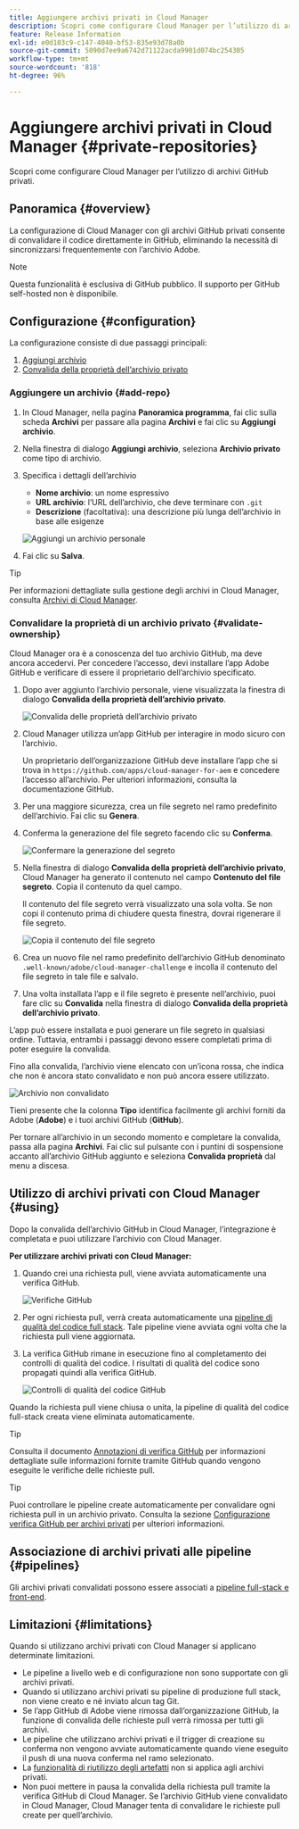 ```yaml
---
title: Aggiungere archivi privati in Cloud Manager
description: Scopri come configurare Cloud Manager per l’utilizzo di archivi GitHub privati.
feature: Release Information
exl-id: e0d103c9-c147-4040-bf53-835e93d78a0b
source-git-commit: 5090d7ee9a6742d71122acda9901d074bc254305
workflow-type: tm+mt
source-wordcount: '818'
ht-degree: 96%

---
```



# Aggiungere archivi privati in Cloud Manager {#private-repositories}

Scopri come configurare Cloud Manager per l’utilizzo di archivi GitHub privati.

## Panoramica {#overview}

La configurazione di Cloud Manager con gli archivi GitHub privati consente di convalidare il codice direttamente in GitHub, eliminando la necessità di sincronizzarsi frequentemente con l’archivio Adobe.

>[!NOTE]
>
>Questa funzionalità è esclusiva di GitHub pubblico. Il supporto per GitHub self-hosted non è disponibile.

## Configurazione {#configuration}

La configurazione consiste di due passaggi principali:

1. [Aggiungi archivio](#add-repo)
1. [Convalida della proprietà dell’archivio privato](#validate-ownership)



### Aggiungere un archivio {#add-repo}

1. In Cloud Manager, nella pagina **Panoramica programma**, fai clic sulla scheda **Archivi** per passare alla pagina **Archivi** e fai clic su **Aggiungi archivio**.

1. Nella finestra di dialogo **Aggiungi archivio**, seleziona **Archivio privato** come tipo di archivio.

1. Specifica i dettagli dell’archivio

   * **Nome archivio**: un nome espressivo
   * **URL archivio**: l’URL dell’archivio, che deve terminare con `.git`
   * **Descrizione** (facoltativa): una descrizione più lunga dell’archivio in base alle esigenze

   ![Aggiungi un archivio personale](/help/assets/repositories/add-own-github.png)

1. Fai clic su **Salva**.

>[!TIP]
>
>Per informazioni dettagliate sulla gestione degli archivi in Cloud Manager, consulta [Archivi di Cloud Manager](/help/managing-code/managing-repositories.md).



### Convalidare la proprietà di un archivio privato {#validate-ownership}

Cloud Manager ora è a conoscenza del tuo archivio GitHub, ma deve ancora accedervi. Per concedere l’accesso, devi installare l’app Adobe GitHub e verificare di essere il proprietario dell’archivio specificato.

1. Dopo aver aggiunto l’archivio personale, viene visualizzata la finestra di dialogo **Convalida della proprietà dell’archivio privato**.

   ![Convalida delle proprietà dell’archivio privato](/help/assets/repositories/private-repo-validate.png)

1. Cloud Manager utilizza un’app GitHub per interagire in modo sicuro con l’archivio.

   Un proprietario dell’organizzazione GitHub deve installare l’app che si trova in `https://github.com/apps/cloud-manager-for-aem` e concedere l’accesso all’archivio. Per ulteriori informazioni, consulta la documentazione GitHub.

1. Per una maggiore sicurezza, crea un file segreto nel ramo predefinito dell’archivio. Fai clic su **Genera**.

1. Conferma la generazione del file segreto facendo clic su **Conferma**.

   ![Confermare la generazione del segreto](/help/assets/repositories/confirm-generation.png)

1. Nella finestra di dialogo **Convalida della proprietà dell’archivio privato**, Cloud Manager ha generato il contenuto nel campo **Contenuto del file segreto**. Copia il contenuto da quel campo.

   Il contenuto del file segreto verrà visualizzato una sola volta. Se non copi il contenuto prima di chiudere questa finestra, dovrai rigenerare il file segreto.

   ![Copia il contenuto del file segreto](/help/assets/repositories/new-secret.png)

1. Crea un nuovo file nel ramo predefinito dell’archivio GitHub denominato `.well-known/adobe/cloud-manager-challenge` e incolla il contenuto del file segreto in tale file e salvalo.

1. Una volta installata l’app e il file segreto è presente nell’archivio, puoi fare clic su **Convalida** nella finestra di dialogo **Convalida della proprietà dell’archivio privato**.

L’app può essere installata e puoi generare un file segreto in qualsiasi ordine. Tuttavia, entrambi i passaggi devono essere completati prima di poter eseguire la convalida.

Fino alla convalida, l’archivio viene elencato con un’icona rossa, che indica che non è ancora stato convalidato e non può ancora essere utilizzato.

![Archivio non convalidato](/help/assets/repositories/unvalidated-repo.png)

Tieni presente che la colonna **Tipo** identifica facilmente gli archivi forniti da Adobe (**Adobe**) e i tuoi archivi GitHub (**GitHub**).

Per tornare all’archivio in un secondo momento e completare la convalida, passa alla pagina **Archivi**. Fai clic sul pulsante con i puntini di sospensione accanto all’archivio GitHub aggiunto e seleziona **Convalida proprietà** dal menu a discesa.



## Utilizzo di archivi privati con Cloud Manager {#using}

Dopo la convalida dell’archivio GitHub in Cloud Manager, l’integrazione è completata e puoi utilizzare l’archivio con Cloud Manager.

**Per utilizzare archivi privati con Cloud Manager:**

1. Quando crei una richiesta pull, viene avviata automaticamente una verifica GitHub.

   ![Verifiche GitHub](/help/assets/repositories/github-checks.png)

1. Per ogni richiesta pull, verrà creata automaticamente una [pipeline di qualità del codice full stack](/help/using/managing-pipelines.md). Tale pipeline viene avviata ogni volta che la richiesta pull viene aggiornata.

1. La verifica GitHub rimane in esecuzione fino al completamento dei controlli di qualità del codice. I risultati di qualità del codice sono propagati quindi alla verifica GitHub.

   ![Controlli di qualità del codice GitHub](/help/assets/repositories/github-code-quality.png)

Quando la richiesta pull viene chiusa o unita, la pipeline di qualità del codice full-stack creata viene eliminata automaticamente.

>[!TIP]
>
>Consulta il documento [Annotazioni di verifica GitHub](github-annotations.md) per informazioni dettagliate sulle informazioni fornite tramite GitHub quando vengono eseguite le verifiche delle richieste pull.

>[!TIP]
>
>Puoi controllare le pipeline create automaticamente per convalidare ogni richiesta pull in un archivio privato. Consulta la sezione [Configurazione verifica GitHub per archivi privati](github-check-config.md) per ulteriori informazioni.



## Associazione di archivi privati alle pipeline {#pipelines}

Gli archivi privati convalidati possono essere associati a [pipeline full-stack e front-end](/help/overview/ci-cd-pipelines.md).



## Limitazioni {#limitations}

Quando si utilizzano archivi privati con Cloud Manager si applicano determinate limitazioni.

* Le pipeline a livello web e di configurazione non sono supportate con gli archivi privati.
* Quando si utilizzano archivi privati su pipeline di produzione full stack, non viene creato e né inviato alcun tag Git.
* Se l’app GitHub di Adobe viene rimossa dall’organizzazione GitHub, la funzione di convalida delle richieste pull verrà rimossa per tutti gli archivi.
* Le pipeline che utilizzano archivi privati e il trigger di creazione su conferma non vengono avviate automaticamente quando viene eseguito il push di una nuova conferma nel ramo selezionato.
* La [funzionalità di riutilizzo degli artefatti](/help/getting-started/project-setup.md#build-artifact-reuse) non si applica agli archivi privati.
* Non puoi mettere in pausa la convalida della richiesta pull tramite la verifica GitHub di Cloud Manager. Se l’archivio GitHub viene convalidato in Cloud Manager, Cloud Manager tenta di convalidare le richieste pull create per quell’archivio.
